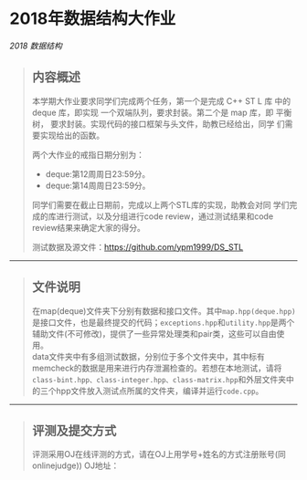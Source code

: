 # 2018年数据结构⼤作业
*2018 数据结构*


> ## 内容概述
> 本学期⼤作业要求同学们完成两个任务，第⼀个是完成 C++ ST L 库
中的 deque 库，即实现 ⼀个双端队列，要求封装。第⼆个是 map 库，即
平衡树， 要求封装。实现代码的接⼝框架与头⽂件，助教已经给出，同学
们需要实现给出的函数。  
>
>两个大作业的戒指日期分别为：  
>* deque:第12周周日23:59分。  
>* deque:第14周周日23:59分。  
>
>同学们需要在截⽌⽇期前，完成以上两个STL库的实现，助教会对同
学们完成的库进⾏测试，以及分组进⾏code review，通过测试结果和code
review结果来确定⼤家的得分。  
>
>测试数据及源文件：https://github.com/ypm1999/DS_STL
---
>## 文件说明
>在map(deque)文件夹下分别有数据和接口文件。其中`map.hpp(deque.hpp)`是接口文件，也是最终提交的代码；`exceptions.hpp`和`utility.hpp`是两个辅助文件(不可修改)，提供了一些异常处理类和pair类，这些可以自由使用。  
>data文件夹中有多组测试数据，分别位于多个文件夹中，其中标有memcheck的数据是用来进行内存泄漏检查的。若想在本地测试，请将`class-bint.hpp、class-integer.hpp、class-matrix.hpp`和外层文件夹中的三个hpp文件放入测试点所属的文件夹，编译并运行`code.cpp`。
>
>
---
> ## 评测及提交方式
>评测采用OJ在线评测的方式，请在OJ上用学号+姓名的方式注册账号(同onlinejudge))
>OJ地址：
>
>



